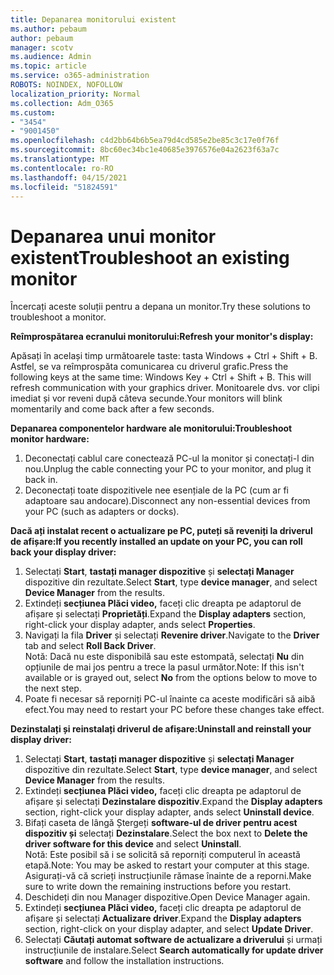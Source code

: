 ```yaml
---
title: Depanarea monitorului existent
ms.author: pebaum
author: pebaum
manager: scotv
ms.audience: Admin
ms.topic: article
ms.service: o365-administration
ROBOTS: NOINDEX, NOFOLLOW
localization_priority: Normal
ms.collection: Adm_O365
ms.custom:
- "3454"
- "9001450"
ms.openlocfilehash: c4d2bb64b6b5ea79d4cd585e2be85c3c17e0f76f
ms.sourcegitcommit: 8bc60ec34bc1e40685e3976576e04a2623f63a7c
ms.translationtype: MT
ms.contentlocale: ro-RO
ms.lasthandoff: 04/15/2021
ms.locfileid: "51824591"
---
```

# <a name="troubleshoot-an-existing-monitor"></a><span data-ttu-id="4ca33-102">Depanarea unui monitor existent</span><span class="sxs-lookup"><span data-stu-id="4ca33-102">Troubleshoot an existing monitor</span></span>

<span data-ttu-id="4ca33-103">Încercați aceste soluții pentru a depana un monitor.</span><span class="sxs-lookup"><span data-stu-id="4ca33-103">Try these solutions to troubleshoot a monitor.</span></span> 

<span data-ttu-id="4ca33-104">**Reîmprospătarea ecranului monitorului:**</span><span class="sxs-lookup"><span data-stu-id="4ca33-104">**Refresh your monitor's display:**</span></span>

<span data-ttu-id="4ca33-105">Apăsați în același timp următoarele taste: tasta Windows + Ctrl + Shift + B. Astfel, se va reîmprospăta comunicarea cu driverul grafic.</span><span class="sxs-lookup"><span data-stu-id="4ca33-105">Press the following keys at the same time: Windows Key  + Ctrl + Shift + B. This will refresh communication with your graphics driver.</span></span> <span data-ttu-id="4ca33-106">Monitoarele dvs. vor clipi imediat și vor reveni după câteva secunde.</span><span class="sxs-lookup"><span data-stu-id="4ca33-106">Your monitors will blink momentarily and come back after a few seconds.</span></span>

<span data-ttu-id="4ca33-107">**Depanarea componentelor hardware ale monitorului:**</span><span class="sxs-lookup"><span data-stu-id="4ca33-107">**Troubleshoot monitor hardware:**</span></span>

1. <span data-ttu-id="4ca33-108">Deconectați cablul care conectează PC-ul la monitor și conectați-l din nou.</span><span class="sxs-lookup"><span data-stu-id="4ca33-108">Unplug the cable connecting your PC to your monitor, and plug it back in.</span></span>
2. <span data-ttu-id="4ca33-109">Deconectați toate dispozitivele nee esențiale de la PC (cum ar fi adaptoare sau andocare).</span><span class="sxs-lookup"><span data-stu-id="4ca33-109">Disconnect any non-essential devices from your PC (such as adapters or docks).</span></span>

<span data-ttu-id="4ca33-110">**Dacă ați instalat recent o actualizare pe PC, puteți să reveniți la driverul de afișare:**</span><span class="sxs-lookup"><span data-stu-id="4ca33-110">**If you recently installed an update on your PC, you can roll back your display driver:**</span></span>

1. <span data-ttu-id="4ca33-111">Selectați **Start**, **tastați manager dispozitive** și **selectați Manager** dispozitive din rezultate.</span><span class="sxs-lookup"><span data-stu-id="4ca33-111">Select **Start**, type **device manager**, and select **Device Manager** from the results.</span></span>
2. <span data-ttu-id="4ca33-112">Extindeți **secțiunea Plăci video,** faceți clic dreapta pe adaptorul de afișare și selectați **Proprietăți**.</span><span class="sxs-lookup"><span data-stu-id="4ca33-112">Expand the **Display adapters** section, right-click your display adapter, ands select **Properties**.</span></span>
3. <span data-ttu-id="4ca33-113">Navigați la fila **Driver** și selectați **Revenire driver**.</span><span class="sxs-lookup"><span data-stu-id="4ca33-113">Navigate to the **Driver** tab and select **Roll Back Driver**.</span></span> <br>
<span data-ttu-id="4ca33-114">Notă: Dacă nu este disponibilă sau este estompată, selectați **Nu** din opțiunile de mai jos pentru a trece la pasul următor.</span><span class="sxs-lookup"><span data-stu-id="4ca33-114">Note: If this isn't available or is grayed out, select **No** from the options below to move to the next step.</span></span>
4. <span data-ttu-id="4ca33-115">Poate fi necesar să reporniți PC-ul înainte ca aceste modificări să aibă efect.</span><span class="sxs-lookup"><span data-stu-id="4ca33-115">You may need to restart your PC before these changes take effect.</span></span>

<span data-ttu-id="4ca33-116">**Dezinstalați și reinstalați driverul de afișare:**</span><span class="sxs-lookup"><span data-stu-id="4ca33-116">**Uninstall and reinstall your display driver:**</span></span>

1. <span data-ttu-id="4ca33-117">Selectați **Start**, **tastați manager dispozitive** și **selectați Manager** dispozitive din rezultate.</span><span class="sxs-lookup"><span data-stu-id="4ca33-117">Select **Start**, type **device manager**, and select **Device Manager** from the results.</span></span>
2. <span data-ttu-id="4ca33-118">Extindeți **secțiunea Plăci video,** faceți clic dreapta pe adaptorul de afișare și selectați **Dezinstalare dispozitiv**.</span><span class="sxs-lookup"><span data-stu-id="4ca33-118">Expand the **Display adapters** section, right-click your display adapter, ands select **Uninstall device**.</span></span> 
3. <span data-ttu-id="4ca33-119">Bifați caseta de lângă Ștergeți **software-ul de driver pentru acest dispozitiv și** selectați **Dezinstalare**.</span><span class="sxs-lookup"><span data-stu-id="4ca33-119">Select the box next to **Delete the driver software for this device** and select **Uninstall**.</span></span><br>
<span data-ttu-id="4ca33-120">Notă: Este posibil să i se solicită să reporniți computerul în această etapă.</span><span class="sxs-lookup"><span data-stu-id="4ca33-120">Note: You may be asked to restart your computer at this stage.</span></span> <span data-ttu-id="4ca33-121">Asigurați-vă că scrieți instrucțiunile rămase înainte de a reporni.</span><span class="sxs-lookup"><span data-stu-id="4ca33-121">Make sure to write down the remaining instructions before you restart.</span></span>
4. <span data-ttu-id="4ca33-122">Deschideți din nou Manager dispozitive.</span><span class="sxs-lookup"><span data-stu-id="4ca33-122">Open Device Manager again.</span></span>
5. <span data-ttu-id="4ca33-123">Extindeți **secțiunea Plăci video,** faceți clic dreapta pe adaptorul de afișare și selectați **Actualizare driver**.</span><span class="sxs-lookup"><span data-stu-id="4ca33-123">Expand the **Display adapters** section, right-click on your display adapter, and select **Update Driver**.</span></span>
6. <span data-ttu-id="4ca33-124">Selectați **Căutați automat software de actualizare a driverului** și urmați instrucțiunile de instalare.</span><span class="sxs-lookup"><span data-stu-id="4ca33-124">Select **Search automatically for update driver software** and follow the installation instructions.</span></span>